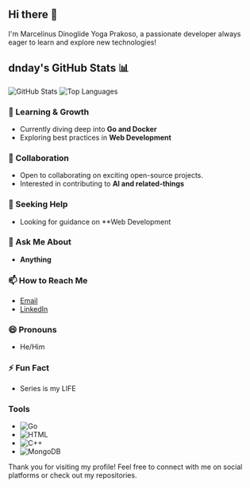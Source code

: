 ## Hi there 👋

I'm Marcelinus Dinoglide Yoga Prakoso, a passionate developer always eager to learn and explore new technologies!

## dnday's GitHub Stats 📊
![GitHub Stats](https://github-readme-stats.vercel.app/api?username=dnday&show_icons=true&theme=radical)
![Top Languages](https://github-readme-stats.vercel.app/api/top-langs/?username=dnday&layout=compact&theme=radical)

### 🌱 Learning & Growth
- Currently diving deep into **Go and Docker**
- Exploring best practices in **Web Development**

### 👯 Collaboration
- Open to collaborating on exciting open-source projects.
- Interested in contributing to **AI and related-things**

### 🤔 Seeking Help
- Looking for guidance on **Web Development

### 💬 Ask Me About
- **Anything**

### 📫 How to Reach Me
- [Email](mailto:marceldino9@gmail.com)
- [LinkedIn](https://www.linkedin.com/in/marcelinus-dinoglide-yoga-prakoso)

### 😄 Pronouns
- He/Him 

### ⚡ Fun Fact
- Series is my LIFE

### Tools
- ![Go](https://img.shields.io/badge/Code-Go-blue)
- ![HTML](https://img.shields.io/badge/Code-HTML-orange)
- ![C++](https://img.shields.io/badge/Code-C++-blue)
- ![MongoDB](https://img.shields.io/badge/Database-MongoDB-green)


Thank you for visiting my profile! Feel free to connect with me on social platforms or check out my repositories.
